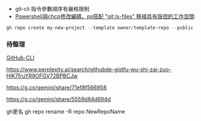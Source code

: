 - git-cli 指令參數順序有嚴格限制
- [Powershell與chcp修改編碼、ps搭配 "git ls-files" 移植具有版控的工作空間](https://www.perplexity.ai/search/wo-yao-jiang-yi-ge-ju-you-git-32gmrlh2SLa4By_JRxi5fg#2)


```Powershell
gh repo create my-new-project --template owner/template-repo --public
```

### 待整理

[GitHub-CLI](https://www.perplexity.ai/search/github-clilie-chu-wo-de-repode-x8096u9.TSaCyIxp9Vm58A?0=d)

https://www.perplexity.ai/search/githubde-gistfu-wu-shi-zai-zuo-HlK7fruYR9OFGV72BPBCJw

https://g.co/gemini/share/71ef8f566958

https://g.co/gemini/share/5559d84d894d

gh更名
gh repo rename -R repo NewRepoName
